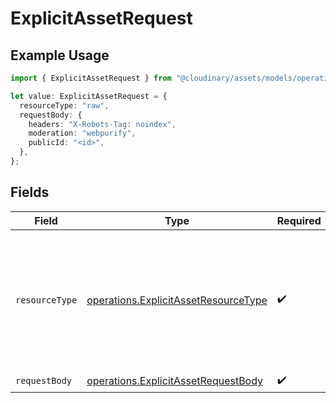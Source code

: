 # ExplicitAssetRequest

## Example Usage

```typescript
import { ExplicitAssetRequest } from "@cloudinary/assets/models/operations";

let value: ExplicitAssetRequest = {
  resourceType: "raw",
  requestBody: {
    headers: "X-Robots-Tag: noindex",
    moderation: "webpurify",
    publicId: "<id>",
  },
};
```

## Fields

| Field                                                                                                              | Type                                                                                                               | Required                                                                                                           | Description                                                                                                        |
| ------------------------------------------------------------------------------------------------------------------ | ------------------------------------------------------------------------------------------------------------------ | ------------------------------------------------------------------------------------------------------------------ | ------------------------------------------------------------------------------------------------------------------ |
| `resourceType`                                                                                                     | [operations.ExplicitAssetResourceType](../../models/operations/explicitassetresourcetype.md)                       | :heavy_check_mark:                                                                                                 | The type of resource to apply operations on. "image" for images, "video" for videos, or "raw" for non-media files. |
| `requestBody`                                                                                                      | [operations.ExplicitAssetRequestBody](../../models/operations/explicitassetrequestbody.md)                         | :heavy_check_mark:                                                                                                 | N/A                                                                                                                |